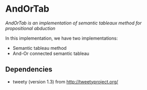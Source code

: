 # AndOrTab
*AndOrTab is an implementation of semantic tableaux method for propositional abduction*

In this implementation, we have two implementations:
* Semantic tableau method
* And-Or connected semantic tableau

## Dependencies
* tweety (version 1.3) from http://tweetyproject.org/


